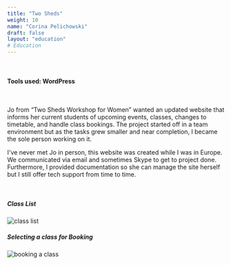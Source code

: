 ```yaml
---
title: "Two Sheds"
weight: 10
name: "Corina Pelichowski"
draft: false
layout: "education"
# Education
---
```

<br>
<h4>Tools used: WordPress</h4>

<br>

<p>
  Jo from “Two Sheds Workshop for Women” wanted an updated website that informs her current students of upcoming events, classes, changes to timetable, and handle class bookings. The project started off in a team environment but as the tasks grew smaller and near completion, I became the sole person working on it.
</p>
<p>
    I've never met Jo in person, this website was created while I was in Europe. We communicated via email and sometimes Skype to get to project done. Furthermore, I provided documentation so she can manage the site herself but I still offer tech support from time to time.
</p>

<br>

<!-- IMAGES -->
<div class="container">
    <div class="row">
        <div class="col-md">
            <h5>Class List</h5>
            <img src="/img/portfolio/ts/ts_1.png" alt="class list">
        </div>
        <div class="col-md">
            <h5>Selecting a class for Booking</h5>
            <img src="/img/portfolio/ts/ts_3.png" alt="booking a class">
        </div>
    </div>
</div>